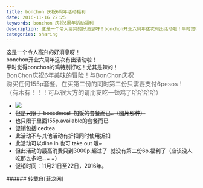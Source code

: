 ```yaml
---
title: bonchon 庆祝6周年活动福利
date: 2016-11-16 22:25
keywords: bonchon 庆祝6周年活动福利
description: 这是一个令人高兴的好消息呀！bonchon开业六周年这次有出活动啦！平时觉得bonchon的鸡特别好吃！尤其是辣的！BonChon庆祝6年美味的冒险！与BonChon庆祝 购买任何155p套餐，在买第二份的同时第二份只需要支付6pesos！（有木有！！！可以很大方的请朋友吃一顿鸡了哈哈哈哈）但是只限于 boxedmeal  加饭的套餐而已..（图片那种）也只限于里面155p.available的套餐而已促销包括icedtea此活动不与其他活动有折扣同时使用折扣此活动可以dine in 也可 take out 哦~但此活动的最高消费只到3000p.超过了  就没有第二份6p.福利了（应该没人吃那么多吧...= =）促销时间：11月21日至22日，2016年。
categories: sharing
---
```

<td class="t_f" id="postmessage_427717">

这是一个令人高兴的好消息呀！<br/>
bonchon开业六周年这次有出活动啦！<br/>
平时觉得bonchon的鸡特别好吃！尤其是辣的！<br/>
<font color="#666666"><font face="&amp;quot"><font style="font-size:15.84px">BonChon庆祝6年美味的冒险！与BonChon庆祝 </font></font></font><br/>
<font color="#666666"><font face="&amp;quot"><font style="font-size:15.84px">购买任何155p套餐，在买第二份的同时第二份只需要支付6pesos！</font></font></font><br/>
<font color="#666666"><font face="&amp;quot"><font style="font-size:15.84px">（有木有！！！可以很大方的请朋友吃一顿鸡了哈哈哈哈）</font></font></font><br/>
<ul class="litype_1" type="1"><li>

<img aid="441628" data-cf-modified-d8af91ab63fb40bbbe7b21b0-="" file="data/attachment/forum/201611/16/222315nqx5x71j2z7lzf2c.jpg.thumb.jpg" id="aimg_441628" inpost="1" onclick="" onmouseover="" src="http://www.flw.ph/data/attachment/forum/201611/16/222315nqx5x71j2z7lzf2c.jpg" style="cursor:pointer" zoomfile="data/attachment/forum/201611/16/222315nqx5x71j2z7lzf2c.jpg"/>


</li><li><strike>但是只限于 boxedmeal  加饭的套餐而已..（图片那种）</strike></li><li>也只限于里面155p.available的套餐而已</li><li>促销包括icedtea</li><li>此活动不与其他活动有折扣同时使用折扣</li><li>此活动可以dine in 也可 take out 哦~</li><li>但此活动的最高消费只到3000p.超过了  就没有第二份6p.福利了（应该没人吃那么多吧...= =）</li><li>促销时间：11月21日至22日，2016年。<br/>
</li></ul></td>
###### 转载自[菲龙网]